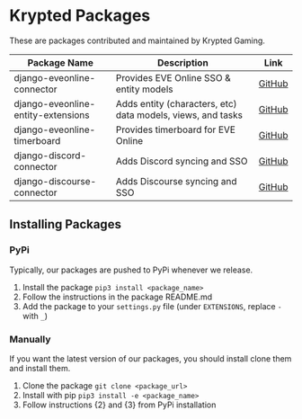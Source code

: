 # Krypted Packages
These are packages contributed and maintained by Krypted Gaming.

|   Package Name    |   Description    |   Link    |
|  ---  |  ---  |  ---  |
|    django-eveonline-connector   |   Provides EVE Online SSO & entity models    |  [GitHub](https://github.com/KryptedGaming/django-eveonline-connector)   |
|    django-eveonline-entity-extensions   |   Adds entity (characters, etc) data models, views, and tasks    |  [GitHub](https://github.com/KryptedGaming/django-eveonline-entity-extensions)   |
|    django-eveonline-timerboard   |   Provides timerboard for EVE Online    |  [GitHub](https://github.com/KryptedGaming/django-eveonline-timerboard)   |
|    django-discord-connector   |   Adds Discord syncing and SSO    |  [GitHub](https://github.com/KryptedGaming/django-discord-connector)   |
|    django-discourse-connector  |   Adds Discourse syncing and SSO    |  [GitHub](https://github.com/KryptedGaming/django-discourse-connector)   |

## Installing Packages
### PyPi
Typically, our packages are pushed to PyPi whenever we release. 

1. Install the package `pip3 install <package_name>`
2. Follow the instructions in the package README.md
3. Add the package to your `settings.py` file (under `EXTENSIONS`, replace `-` with `_`)

### Manually
If you want the latest version of our packages, you should install clone them and install them.

1. Clone the package `git clone <package_url>`
2. Install with pip `pip3 install -e <package_name>`
3. Follow instructions {2} and {3} from PyPi installation